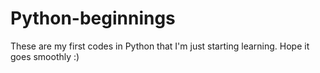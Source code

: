 # Python-beginnings
These are my first codes in Python that I'm just starting learning. Hope it goes smoothly :)
